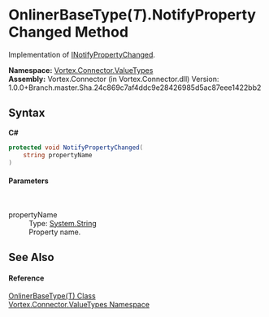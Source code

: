 # OnlinerBaseType(*T*).NotifyPropertyChanged Method 
 

Implementation of <a href="https://docs.microsoft.com/dotnet/api/system.componentmodel.inotifypropertychanged" target="_blank">INotifyPropertyChanged</a>.

**Namespace:**&nbsp;<a href="N_Vortex_Connector_ValueTypes.md">Vortex.Connector.ValueTypes</a><br />**Assembly:**&nbsp;Vortex.Connector (in Vortex.Connector.dll) Version: 1.0.0+Branch.master.Sha.24c869c7af4ddc9e28426985d5ac87eee1422bb2

## Syntax

**C#**<br />
``` C#
protected void NotifyPropertyChanged(
	string propertyName
)
```


#### Parameters
&nbsp;<dl><dt>propertyName</dt><dd>Type: <a href="https://docs.microsoft.com/dotnet/api/system.string" target="_blank">System.String</a><br />Property name.</dd></dl>

## See Also


#### Reference
<a href="T_Vortex_Connector_ValueTypes_OnlinerBaseType_1.md">OnlinerBaseType(T) Class</a><br /><a href="N_Vortex_Connector_ValueTypes.md">Vortex.Connector.ValueTypes Namespace</a><br />
